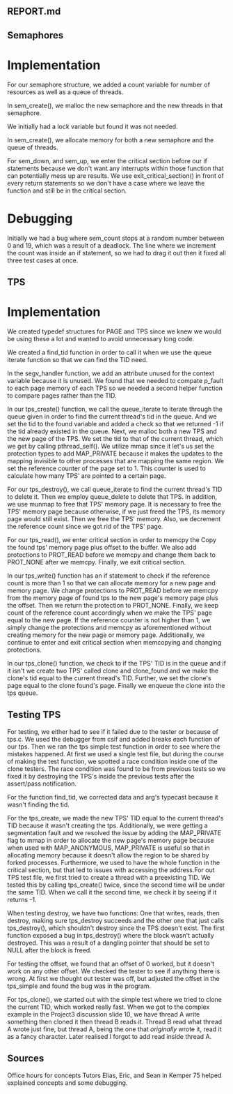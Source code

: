 ## REPORT.md

## Semaphores

# Implementation
For our semaphore structure, we added a count variable for number of resources as well as a queue of threads.

In sem_create(), we malloc the new semaphore and the new threads in that semaphore.

We initially had a lock variable but found it was not needed.

In sem_create(), we allocate memory for both a new semaphore and the queue of threads.

For sem_down, and sem_up, we enter the critical section before our if statements because we don't want any interrupts within those function that can potentially mess up are results. We use exit_critical_section() in front of every return statements so we don't have a case where we leave the function and still be in the critical section.

# Debugging
Initially we had a bug where sem_count stops at a random number between 0 and 19, which was a result of a deadlock. The line where we increment the count was inside an if statement, so we had to drag it out then it fixed all three test cases at once.

## TPS

# Implementation
We created typedef structures for PAGE and TPS since we knew we would be using these a lot and wanted to avoid unnecessary long code.

We created a find_tid function in order to call it when we use the queue iterate function so that we can find the TID need.

In the segv_handler function, we add an attribute unused for the context variable because it is unused. We found that we needed to compate p_fault to each page memory of each TPS so we needed a second helper function to compare pages rather than the TID.

In our tps_create() function, we call the queue_iterate to iterate through the queue given in order to find the current thread's tid in the queue. And we set the tid to the found variable and added a check so that we returned -1 if the tid already existed in the queue. Next, we malloc both a new TPS and the new page of the TPS. We set the tid to that of the current thread, which we get by calling pthread_self(). We utilize mmap since it let's us set the protection types to add MAP_PRIVATE because it makes the updates to the mapping invisible to other processes that are mapping the same region. We set the reference counter of the page set to 1. This counter is used to calculate how many TPS' are pointed to a certain page.

For our tps_destroy(), we call queue_iterate to find the current thread's TID to delete it. Then we employ  queue_delete to delete that TPS. In addition, we use munmap to free that TPS' memory page. It is necessary to free the TPS' memory page because otherwise, if we just freed the TPS, its memory page would still exist. Then we free the TPS' memory. Also, we decrement the reference count since we got rid of the TPS' page.


For our tps_read(), we enter critical section in order to memcpy the Copy the found tps' memory page plus offset to the buffer. We also add protections to PROT_READ before we memcpy and change them back to PROT_NONE after we memcpy. Finally, we exit critical section.

In our tps_write() function has an if statement to check if the reference count is more than 1 so that we can allocate memory for a new page and memory page. We change protections to PROT_READ before we memcpy from the  memory page of found tps to the new page's memory page plus the offset. Then we return the protection to PROT_NONE. Finally, we keep count of the reference count accordingly when we make the TPS' page equal to the new page. If the reference counter is not higher than 1, we simply change the protections and memcpy as aforementioned without creating memory for the new page or memory page. Additionally, we continue to enter and exit critical section when memcopying and changing protections.

In our tps_clone() function, we check to if the TPS' TID is in the queue and if it isn't we create two TPS' called clone and clone_found and we make the clone's tid equal to the current thread's TID. Further, we set the clone's page equal to the clone found's page. Finally we enqueue the clone into the tps queue.


## Testing TPS

For testing, we either had to see if it failed due to the tester or because of tps.c. We used the debugger from csif and added breaks each function of our tps. Then we ran the tps simple test function in order to see where the mistakes happened. At first we used a single test file, but during the course of making the test function, we spotted a race condition inside one of the clone testers. The race condition was found to be from previous tests so we fixed it by destroying the TPS's inside the previous tests after the assert/pass notification.

For the function find_tid, we corrected data and arg's typecast because it wasn't finding the tid.

For the tps_create, we made the new TPS' TID equal to the current thread's TID because it wasn't creating the tps. Additionally, we were getting a segmentation fault and we resolved the issue by adding the MAP_PRIVATE flag to mmap in order to allocate the new page's memory page because when used with MAP_ANONYMOUS, MAP_PRIVATE is useful so that in allocating memory because it doesn't allow the region to be shared by forked processes. Furthermore, we used to have the whole function in the critical section, but that led to issues with accessing the address.For out TPS test file, we first tried to create a thread with a preexisting TID. We tested this by calling tps_create() twice, since the second time will be under the same TID. When we call it the second time, we check it by seeing if it returns -1.

When testing destroy, we have two functions: One that writes, reads, then destroy, making sure tps_destroy succeeds and the other one that just calls tps_destroy(), which shouldn't destroy since the TPS doesn't exist. The first function exposed a bug in tps_destroy() where the block wasn't actually destroyed. This was a result of a dangling pointer that should be set to NULL after the block is freed.

For testing the offset, we found that an offset of 0 worked, but it doesn't work on any other offset. We checked the tester to see if anything there is wrong. At first we thought out tester was off, but adjusted the offset in the tps_simple and found the bug was in the program.

For tps_clone(), we started out with the simple test where we tried to clone the current TID, which worked really fast. When we got to the complex example in the Project3 discussion slide 10, we have thread A write something then cloned it then thread B reads it. Thread B read what thread A wrote just fine, but thread A, being the one that *originally* wrote it, read it as a fancy character. Later realised I forgot to add read inside thread A.

## Sources
Office hours for concepts
Tutors Elias, Eric, and Sean in Kemper 75 helped explained concepts and some debugging.
